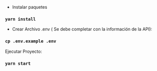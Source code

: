 - Instalar paquetes

### `yarn install`

- Crear Archivo .env ( Se debe completar con la información de la API):

### `cp .env.example .env`

Ejecutar Proyecto:

### `yarn start`
